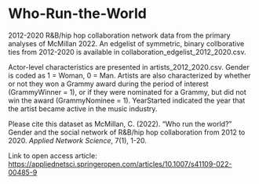 # Who-Run-the-World

2012-2020 R&B/hip hop collaboration network data from the primary analyses of McMillan 2022. An edgelist of symmetric, binary collborative ties from 2012-2020 is available in collaboration_edgelist_2012_2020.csv.

Actor-level characteristics are presented in artists_2012_2020.csv. Gender is coded as 1 = Woman, 0 = Man. Artists are also characterized by whether or not they won a Grammy award during the period of interest (GrammyWinner = 1), or if they were nominated for a Grammy, but did not win the award (GrammyNominee = 1). YearStarted indicated the year that the artist became active in the music industry.

Please cite this dataset as McMillan, C. (2022). “Who run the world?” Gender and the social network of R&B/hip hop collaboration from 2012 to 2020. _Applied Network Science_, 7(1), 1-20.

Link to open access article: https://appliednetsci.springeropen.com/articles/10.1007/s41109-022-00485-9 
